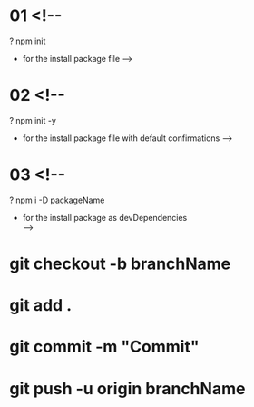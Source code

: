 <!-- TODO : ---------------------------- # COMMAND ----------------------------- -->
# 01 <!-- 
? npm init 
* for the install package file 
-->

# 02 <!--  
? npm init -y 
* for the install package file with default confirmations
-->

# 03 <!-- 
? npm i -D packageName
* for the install package as devDependencies  
-->

<!-- git push Commands  -->
# git checkout -b branchName
# git add .
# git commit -m "Commit"
# git push -u origin branchName
